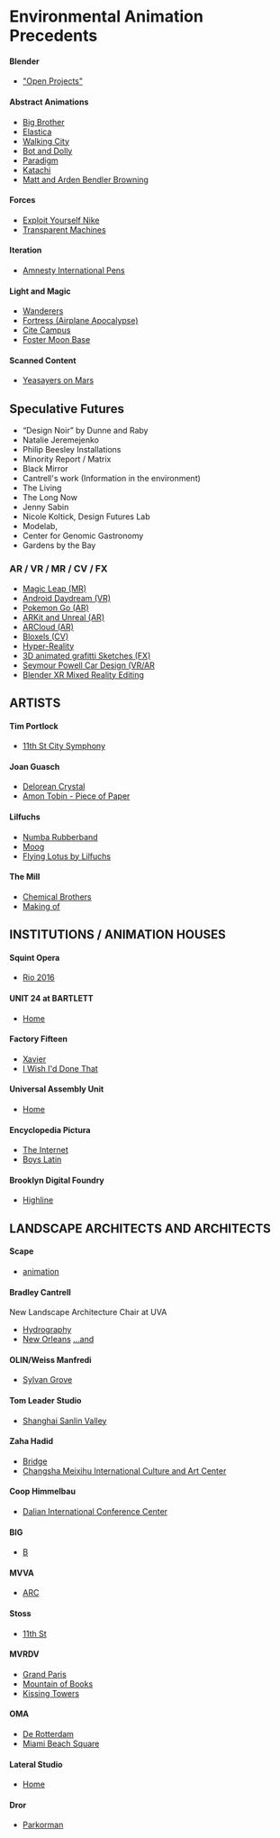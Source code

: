
# Environmental Animation Precedents

#### Blender
- ["Open Projects"](https://www.blender.org/about/projects/)

#### Abstract Animations
- [Big Brother](http://vimeo.com/channels/animatedshorts/103437078)
- [Elastica](http://vimeo.com/channels/animatedshorts/90603521)
- [Walking City](http://vimeo.com/channels/animatedshorts/85596568)
- [Bot and Dolly](http://vimeo.com/channels/animatedshorts/75260457)
- [Paradigm](http://vimeo.com/channels/animatedshorts/64600406)
- [Katachi](http://vimeo.com/channels/animatedshorts/58022280)
- [Matt and Arden Bendler Browning](http://vimeo.com/55478763)

#### Forces
- [Exploit Yourself Nike](http://vimeo.com/channels/animatedshorts/5318821)
- [Transparent Machines](http://vimeo.com/channels/animatedshorts/78716671)

#### Iteration
- [Amnesty International Pens](http://vimeo.com/channels/animatedshorts/98138595)

#### Light and Magic
- [Wanderers](http://vimeo.com/channels/animatedshorts/78716671)
- [Fortress (Airplane Apocalypse)](http://vimeo.[com/channels/animatedshorts/67768281)
- [Cite Campus](https://goo.gl/Kkvj6J)
- [Foster Moon Base](https://www.youtube.com/watch?time_continue=262&v=-TwYEIb90-8)

#### Scanned Content
- [Yeasayers on Mars](https://vimeo.com/151002965)

## Speculative Futures
- “Design Noir” by Dunne and Raby
- Natalie Jeremejenko
- Philip Beesley Installations
- Minority Report / Matrix
- Black Mirror
- Cantrell's work (Information in the environment)
- The Living
- The Long Now
- Jenny Sabin
- Nicole Koltick, Design Futures Lab
- Modelab, 
- Center for Genomic Gastronomy
- Gardens by the Bay

### AR / VR / MR / CV / FX
- [Magic Leap (MR)](https://www.magicleap.com/)
- [Android Daydream (VR)](https://vr.google.com/daydream/)
- [Pokemon Go (AR)](https://www.youtube.com/watch?v=c8ow2WitqTw)
- [ARKit and Unreal (AR)](https://www.unrealengine.com/en-US/blog/epic-unreal-engine-wwdc-2017)
- [ARCloud (AR)](https://medium.com/super-ventures-blog/arkit-and-arcore-will-not-usher-massive-adoption-of-mobile-ar-da3d87f7e5ad?mc_cid=701b28c413&mc_eid=64cc929e22)
- [Bloxels (CV)](https://www.kickstarter.com/projects/pixelpress/bloxels-build-your-own-video-games-with-blocks)
- [Hyper-Reality](https://vimeo.com/166807261)
- [3D animated grafitti Sketches (FX)](http://vimeo.com/17023536)
- [Seymour Powell Car Design (VR/AR](https://youtu.be/j5bAig-8uFs)
- [Blender XR Mixed Reality Editing](https://www.marui-plugin.com/blender-xr/)

## ARTISTS

#### Tim Portlock
- [11th St City Symphony](https://vimeo.com/83285121)

#### Joan Guasch
- [Delorean Crystal](http://youtu.be/-Q7skb6Prvs)
- [Amon Tobin - Piece of Paper](http://www.joanguasch.com/amon-tobin-piece-of-paper/)

#### Lilfuchs
- [Numba Rubberband](http://vimeo.com/84785345)
- [Moog](http://vimeo.com/58941571)
- [Flying Lotus by Lilfuchs](https://www.youtube.com/watch?v=0ScYz9sNaQk)

#### The Mill
- [Chemical Brothers](https://www.youtube.com/watch?v=BC2dRkm8ATU)
- [Making of](https://vimeo.com/154038415)

## INSTITUTIONS / ANIMATION HOUSES

#### Squint Opera
- [Rio 2016](https://www.youtube.com/watch?v=acx7w2cOjyY&index=8&list=PLiVjfcIJ1aFNR33cyJWaWuWsv2EVAWGQZ)

#### UNIT 24 at BARTLETT
- [Home](http://www.unittwentyfour.com/)

#### Factory Fifteen
- [Xavier](http://www.factoryfifteen.com/7936/3510017/select/xavier)
- [I Wish I'd Done That](http://www.factoryfifteen.com/7936/2109260/select/d-ad-i-wish-id-done-that-)

#### Universal Assembly Unit
- [Home](http://universalassemblyunit.com/)

#### Encyclopedia Pictura
- [The Internet](https://vimeo.com/75395812)
- [Boys Latin](https://www.youtube.com/watch?v=prBaZzYmQrI)

#### Brooklyn Digital Foundry
- [Highline](http://vimeo.com/10053802)

## LANDSCAPE ARCHITECTS AND ARCHITECTS

#### Scape
- [animation](https://www.scapestudio.com/projects/public-sediment-alameda-creek/)

#### Bradley Cantrell
New Landscape Architecture Chair at UVA
- [Hydrography](http://vimeo.com/93353184)
- [New Orleans](http://vimeo.com/93353182) [...and](http://vimeo.com/14018940)

#### OLIN/Weiss Manfredi
- [Sylvan Grove](http://vimeo.com/41492356)

#### Tom Leader Studio
- [Shanghai Sanlin Valley](https://vimeo.com/214590921)

#### Zaha Hadid
- [Bridge](https://vimeo.com/136325200)
- [Changsha Meixihu International Culture and Art Center](https://www.youtube.com/watch?v=itTY2vOjEdo)

#### Coop Himmelbau
- [Dalian International Conference Center](https://www.youtube.com/watch?v=cUrt8-aHJjs)

#### BIG
- [B](https://www.youtube.com/watch?v=lALmZv_dbo8&amp;index=3&amp;list=PLiVjfcIJ1aFNR33cyJWaWuWsv2EVAWGQZ)

#### MVVA
- [ARC](http://vimeo.com/55815085)

#### Stoss
- [11th St](http://vimeo.com/107753559)

#### MVRDV
- [Grand Paris](https://www.youtube.com/watch?v=lyvSzmBkg9s)
- [Mountain of Books](https://www.youtube.com/watch?v=w5nIYKedxNQ)
- [Kissing Towers](https://www.youtube.com/watch?v=SC1QTKZXpMA)

#### OMA
- [De Rotterdam](https://www.youtube.com/watch?v=ACKvs_cwnYg)
- [Miami Beach Square](https://www.youtube.com/watch?v=O4BatuC8svY)

#### Lateral Studio
- [Home](https://vimeo.com/63614185)

#### Dror
- [Parkorman](https://vimeo.com/176369921)



